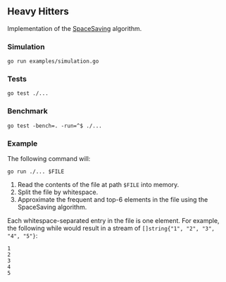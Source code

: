 ## Heavy Hitters
Implementation of the [SpaceSaving](https://www.cs.ucsb.edu/sites/default/files/documents/2005-23.pdf) algorithm.

### Simulation
```console
go run examples/simulation.go
```

### Tests
```console
go test ./...
```

### Benchmark
```console
go test -bench=. -run=^$ ./...
```

### Example
The following command will:
```console
go run ./... $FILE
```

1. Read the contents of the file at path `$FILE` into memory.
2. Split the file by whitespace.
3. Approximate the frequent and top-6 elements in the file using the SpaceSaving algorithm.

Each whitespace-separated entry in the file is one element.
For example, the following while would result in a stream of `[]string{"1", "2", "3", "4", "5"}`: 

```text
1
2
3
4
5
```
